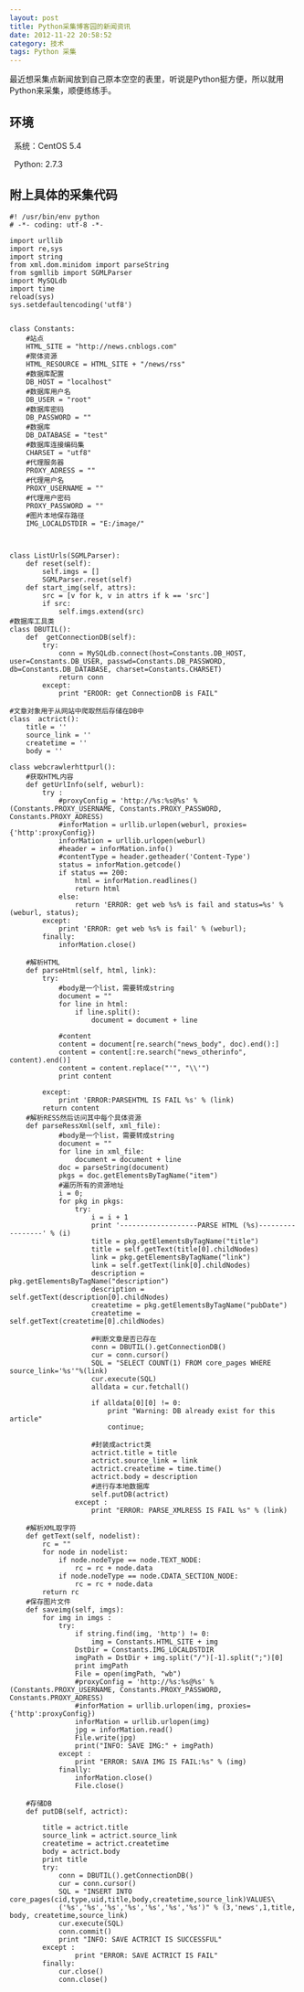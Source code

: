 ```yaml
---
layout: post
title: Python采集博客园的新闻资讯
date: 2012-11-22 20:58:52
category: 技术
tags: Python 采集
---
```


最近想采集点新闻放到自己原本空空的表里，听说是Python挺方便，所以就用Python来采集，顺便练练手。 

## 环境 

  系统：CentOS 5.4 

  Python: 2.7.3 
  

## 附上具体的采集代码 
    
    
    #! /usr/bin/env python 
    # -*- coding: utf-8 -*- 
    
    import urllib
    import re,sys
    import string
    from xml.dom.minidom import parseString
    from sgmllib import SGMLParser  
    import MySQLdb
    import time
    reload(sys)
    sys.setdefaultencoding('utf8')
    
    
    class Constants:
        #站点
        HTML_SITE = "http://news.cnblogs.com"
        #聚体资源
        HTML_RESOURCE = HTML_SITE + "/news/rss"  
        #数据库配置
        DB_HOST = "localhost"     
        #数据库用户名
        DB_USER = "root"
        #数据库密码
        DB_PASSWORD = ""
        #数据库
        DB_DATABASE = "test"
        #数据库连接编码集
        CHARSET = "utf8"
        #代理服务器
        PROXY_ADRESS = ""
        #代理用户名
        PROXY_USERNAME = ""
        #代理用户密码
        PROXY_PASSWORD = ""
        #图片本地保存路径
        IMG_LOCALDSTDIR = "E:/image/"
        
    
        
    class ListUrls(SGMLParser):  
        def reset(self):  
            self.imgs = []  
            SGMLParser.reset(self)  
        def start_img(self, attrs):  
            src = [v for k, v in attrs if k == 'src']  
            if src:  
                self.imgs.extend(src)
    #数据库工具类
    class DBUTIL():
        def  getConnectionDB(self):
            try:
                conn = MySQLdb.connect(host=Constants.DB_HOST, user=Constants.DB_USER, passwd=Constants.DB_PASSWORD, db=Constants.DB_DATABASE, charset=Constants.CHARSET)
                return conn
            except:
                print "EROOR: get ConnectionDB is FAIL"
            
    #文章对象用于从网站中爬取然后存储在DB中
    class  actrict():
        title = ''
        source_link = ''
        createtime = ''
        body = ''
        
    class webcrawlerhttpurl(): 
        #获取HTML内容   
        def getUrlInfo(self, weburl):
            try :
                #proxyConfig = 'http://%s:%s@%s' % (Constants.PROXY_USERNAME, Constants.PROXY_PASSWORD, Constants.PROXY_ADRESS)
                #inforMation = urllib.urlopen(weburl, proxies={'http':proxyConfig})
                inforMation = urllib.urlopen(weburl)
                #header = inforMation.info()            
                #contentType = header.getheader('Content-Type')           
                status = inforMation.getcode()           
                if status == 200:            
                    html = inforMation.readlines()                        
                    return html    
                else:
                    return 'ERROR: get web %s% is fail and status=%s' % (weburl, status);
            except:
                print 'ERROR: get web %s% is fail' % (weburl);
            finally:
                inforMation.close()    
                
        #解析HTML
        def parseHtml(self, html, link):
            try:
                #body是一个list，需要转成string
                document = ""
                for line in html:
                    if line.split():
                        document = document + line
    
                #content
                content = document[re.search("news_body", doc).end():]
                content = content[:re.search("news_otherinfo", content).end()]  
                content = content.replace("'", "\\'") 
                print content
          
            except:
                print 'ERROR:PARSEHTML IS FAIL %s' % (link)        
            return content
        #解析RESS然后访问其中每个具体资源
        def parseRessXml(self, xml_file):  
                #body是一个list，需要转成string
                document = ""
                for line in xml_file:
                    document = document + line            
                doc = parseString(document)
                pkgs = doc.getElementsByTagName("item")            
                #遍历所有的资源地址
                i = 0;
                for pkg in pkgs:
                    try:
                        i = i + 1
                        print '-------------------PARSE HTML (%s)-----------------' % (i)
                        title = pkg.getElementsByTagName("title")
                        title = self.getText(title[0].childNodes)
                        link = pkg.getElementsByTagName("link")
                        link = self.getText(link[0].childNodes)
                        description = pkg.getElementsByTagName("description")
                        description = self.getText(description[0].childNodes)
                        createtime = pkg.getElementsByTagName("pubDate")
                        createtime = self.getText(createtime[0].childNodes)
       
                        #判断文章是否已存在
                        conn = DBUTIL().getConnectionDB()
                        cur = conn.cursor()                       
                        SQL = "SELECT COUNT(1) FROM core_pages WHERE source_link='%s'"%(link)
                        cur.execute(SQL)
                        alldata = cur.fetchall()
                       
                        if alldata[0][0] != 0:
                            print "Warning: DB already exist for this article"
                            continue;
                        
                        #封装成actrict类
                        actrict.title = title
                        actrict.source_link = link
                        actrict.createtime = time.time()
                        actrict.body = description 
                        #进行存本地数据库
                        self.putDB(actrict)
                    except :
                        print "ERROR: PARSE_XMLRESS IS FAIL %s" % (link)
    
        #解析XML取字符
        def getText(self, nodelist):
            rc = ""
            for node in nodelist:
                if node.nodeType == node.TEXT_NODE:
                    rc = rc + node.data
                if node.nodeType == node.CDATA_SECTION_NODE:
                    rc = rc + node.data
            return rc
        #保存图片文件
        def saveimg(self, imgs):
            for img in imgs :
                try:
                    if string.find(img, 'http') != 0:
                        img = Constants.HTML_SITE + img 
                    DstDir = Constants.IMG_LOCALDSTDIR          
                    imgPath = DstDir + img.split("/")[-1].split(";")[0]
                    print imgPath 
                    File = open(imgPath, "wb") 
                    #proxyConfig = 'http://%s:%s@%s' % (Constants.PROXY_USERNAME, Constants.PROXY_PASSWORD, Constants.PROXY_ADRESS)
                    #inforMation = urllib.urlopen(img, proxies={'http':proxyConfig})
                    inforMation = urllib.urlopen(img)
                    jpg = inforMation.read()
                    File.write(jpg)
                    print("INFO: SAVE IMG:" + imgPath)
                except :
                    print "ERROR: SAVA IMG IS FAIL:%s" % (img)
                finally:
                    inforMation.close()
                    File.close()
      
        #存储DB
        def putDB(self, actrict):
    
            title = actrict.title
            source_link = actrict.source_link
            createtime = actrict.createtime
            body = actrict.body
            print title
            try:    
                conn = DBUTIL().getConnectionDB()
                cur = conn.cursor()                       
                SQL = "INSERT INTO core_pages(cid,type,uid,title,body,createtime,source_link)VALUES\
                ('%s','%s','%s','%s','%s','%s','%s')" % (3,'news',1,title, body, createtime,source_link)
                cur.execute(SQL)
                conn.commit()
                print "INFO: SAVE ACTRICT IS SUCCESSFUL"
            except :
                    print "ERROR: SAVE ACTRICT IS FAIL"
            finally:     
                cur.close()      
                conn.close()
